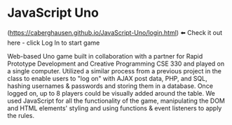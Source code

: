 # JavaScript Uno

(https://caberghausen.github.io/JavaScript-Uno/login.html)
⬅️ Check it out here - click Log In to start game

Web-based Uno game built in collaboration with a partner for Rapid Prototype Development and Creative Programming CSE 330 and played on a single computer. Utilized a similar process from a previous project in the class to enable users to "log on" with AJAX post data, PHP, and SQL, hashing usernames & passwords and storing them in a database. Once logged on, up to 8 players could be visually added around the table. We used JavaScript for all the functionality of the game, manipulating the DOM and HTML elements' styling and using functions & event listeners to apply the rules.

